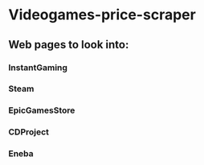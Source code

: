 # Videogames-price-scraper

## Web pages to look into:

### InstantGaming
### Steam
### EpicGamesStore
### CDProject
### Eneba
